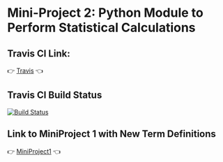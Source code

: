 # Mini-Project 2: Python Module to Perform Statistical Calculations

## Travis CI Link:
:point_right: [Travis](https://travis-ci.org/dzehirov/python-calc-hw) :point_left:

## Travis CI Build Status
[![Build Status](https://travis-ci.org/dzehirov/python-calc-hw.svg?branch=master)](https://travis-ci.org/dzehirov/python-calc-hw)

## Link to MiniProject 1 with New Term Definitions
:point_right: [MiniProject1](https://github.com/tejranu/miniproject/blob/master/Section%20-%206%20Definitions%20of%20Terms%20for%20Mini-Project%202.md) :point_left:
